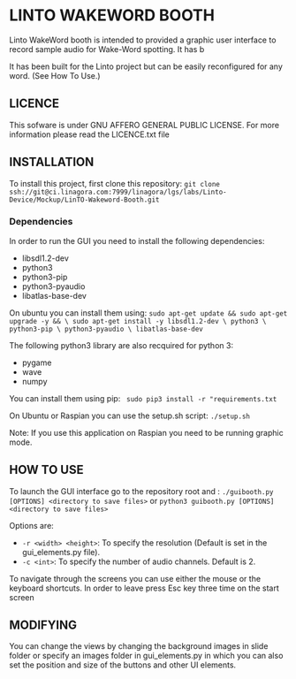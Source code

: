 # LINTO WAKEWORD BOOTH
Linto WakeWord booth is intended to provided a graphic user interface to record sample audio for Wake-Word spotting. It has b

It has been built for the Linto project but can be easily reconfigured for any word. (See How To Use.)

## LICENCE
This sofware is under GNU AFFERO GENERAL PUBLIC LICENSE.
For more information please read the LICENCE.txt file

## INSTALLATION
To install this project, first clone this repository:
`git clone ssh://git@ci.linagora.com:7999/linagora/lgs/labs/Linto-Device/Mockup/LinTO-Wakeword-Booth.git`
### Dependencies
In order to run the GUI you need to install the following dependencies:
* libsdl1.2-dev
* python3
* python3-pip
* python3-pyaudio
* libatlas-base-dev

On ubuntu you can install them using:
`
sudo apt-get update && sudo apt-get upgrade -y && \
sudo apt-get install -y libsdl1.2-dev \
python3 \
python3-pip \
python3-pyaudio \
libatlas-base-dev
`

The following python3 library are also recquired for python 3:
* pygame
* wave
* numpy

You can install them using pip:
` sudo pip3 install -r "requirements.txt`

On Ubuntu or Raspian you can use the setup.sh script:
`./setup.sh`

Note: If you use this application on Raspian you need to be running graphic mode.
## HOW TO USE
To launch the GUI interface go to the repository root and :
`./guibooth.py [OPTIONS] <directory to save files>`
or 
`python3 guibooth.py [OPTIONS] <directory to save files>`

Options are:
* `-r <width> <height>`: To specify the resolution (Default is set in the gui_elements.py file).
* `-c <int>`: To specify the number of audio channels. Default is 2.

To navigate through the screens you can use either the mouse or the keyboard shortcuts.
In order to leave press Esc key three time on the start screen

## MODIFYING
You can change the views by changing the background images in slide folder or specify an images folder in gui_elements.py in which you can also set the position and size of the buttons and other UI elements.
